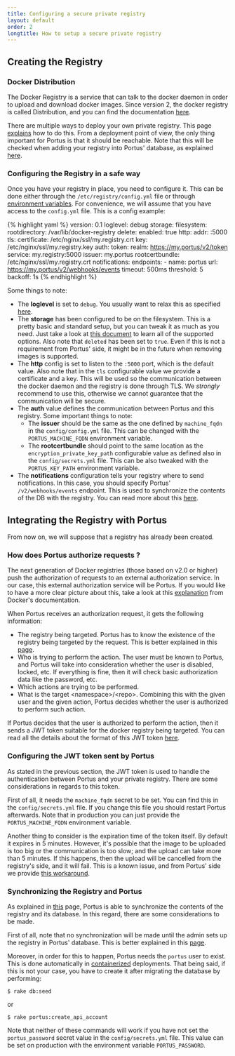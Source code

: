 ```yaml
---
title: Configuring a secure private registry
layout: default
order: 2
longtitle: How to setup a secure private registry
---
```


## Creating the Registry

### Docker Distribution

The Docker Registry is a service that can talk to the docker daemon in order to
upload and download docker images. Since version 2, the docker registry is
called Distribution, and you can find the documentation
[here](https://docs.docker.com/registry).

There are multiple ways to deploy your own private registry. This page
[explains](https://docs.docker.com/registry/deploying/) how to do this. From a
deployment point of view, the only thing important for Portus is that it should
be reachable. Note that this will be checked when adding your registry into
Portus' database, as explained [here](/docs/Configuring-the-registry.html).

### Configuring the Registry in a safe way

Once you have your registry in place, you need to configure it. This can be
done either through the `/etc/registry/config.yml` file or through [environment
variables](https://github.com/docker/distribution/blob/master/docs/configuration.md#override-specific-configuration-options).
For convenience, we will assume that you have access to the `config.yml` file.
This is a config example:

{% highlight yaml %}
version: 0.1
loglevel: debug
storage:
  filesystem:
    rootdirectory: /var/lib/docker-registry
  delete:
    enabled: true
http:
  addr: :5000
  tls:
    certificate: /etc/nginx/ssl/my.registry.crt
    key: /etc/nginx/ssl/my.registry.key
auth:
  token:
    realm: https://my.portus/v2/token
    service: my.registry:5000
    issuer: my.portus
    rootcertbundle: /etc/nginx/ssl/my.registry.crt
notifications:
  endpoints:
    - name: portus
      url: https://my.portus/v2/webhooks/events
      timeout: 500ms
      threshold: 5
      backoff: 1s
{% endhighlight %}

Some things to note:

- The **loglevel** is set to `debug`. You usually want to relax this as specified
  [here](https://github.com/docker/distribution/blob/master/docs/configuration.md#log).
- The **storage** has been configured to be on the filesystem. This is a pretty
  basic and standard setup, but you can tweak it as much as you need. Just take a
  look at [this document](https://github.com/docker/distribution/blob/master/docs/configuration.md#storage)
  to learn all of the supported options. Also note that `deleted` has been set
  to `true`. Even if this is not a requirement from Portus' side, it might be
  in the future when removing images is supported.
- The **http** config is set to listen to the `:5000` port, which is the default
  value. Also note that in the `tls` configurable value we provide a
  certificate and a key. This will be used so the communication between the
  docker daemon and the registry is done through TLS. We *strongly* recommend
  to use this, otherwise we cannot guarantee that the communication will be
  secure.
- The **auth** value defines the communication between Portus and this
  registry. Some important things to note:
  - The **issuer** should be the same as the one defined by `machine_fqdn` in
    the `config/config.yml` file. This can be changed with the `PORTUS_MACHINE_FQDN`
    environment variable.
  - The **rootcertbundle** should point to the same location as the
    `encryption_private_key_path` configurable value as defined also in the
    `config/secrets.yml` file. This can be also tweaked with the `PORTUS_KEY_PATH`
    environment variable.
- The **notifications** configuration tells your registry where to send
  notifications. In this case, you should specify Portus' `/v2/webhooks/events`
  endpoint. This is used to synchronize the contents of the DB with the
  registry. You can read more about this
  [here](/features/1_Synchronizing-the-Registry-and-Portus.html).

## Integrating the Registry with Portus

From now on, we will suppose that a registry has already been created.

### How does Portus authorize requests ?

The next generation of Docker registries (those based on v2.0 or higher) push
the authorization of requests to an external authorization service. In our
case, this external authorization service will be Portus. If you would like to
have a more clear picture about this, take a look at this
[explanation](https://github.com/docker/distribution/blob/master/docs/spec/auth/token.md#docker-registry-v2-authentication-via-central-service)
from Docker's documentation.

When Portus receives an authorization request, it gets the following
information:

- The registry being targeted. Portus has to know the existence of the registry
  being targeted by the request. This is better explained in this
  [page](/docs/Configuring-the-registry.html).
- Who is trying to perform the action. The user must be known to Portus, and
  Portus will take into consideration whether the user is disabled, locked,
  etc. If everything is fine, then it will check basic authorization data like
  the password, etc.
- Which actions are trying to be performed.
- What is the target \<namespace\>/\<repo\>. Combining this with the given user
  and the given action, Portus decides whether the user is authorized to
  perform such action.

If Portus decides that the user is authorized to perform the action, then it
sends a JWT token suitable for the docker registry being targeted. You can read
all the details about the format of this JWT token
[here](https://github.com/docker/distribution/blob/master/docs/spec/auth/jwt.md).

### Configuring the JWT token sent by Portus

As stated in the previous section, the JWT token is used to handle the
authentication between Portus and your private registry. There are some
considerations in regards to this token.

First of all, it needs the `machine_fqdn` secret to be set. You can find this
in the `config/secrets.yml` file. If you change this file you should restart
Portus afterwards. Note that in production you can just provide the
`PORTUS_MACHINE_FQDN` environment variable.

Another thing to consider is the expiration time of the token itself. By default
it expires in 5 minutes. However, it's possible that the image to be uploaded is
too big or the communication is too slow; and the upload can take more than 5
minutes. If this happens, then the upload will be cancelled from the registry's
side, and it will fail. This is a known issue, and from Portus' side we provide
[this workaround](/docs/Configuring-Portus.html#advanced-registry-options).

### Synchronizing the Registry and Portus

As explained in [this](/features/1_Synchronizing-the-Registry-and-Portus.html)
page, Portus is able to synchronize the contents of the registry and its
database. In this regard, there are some considerations to be made.

First of all, note that no synchronization will be made until the admin sets up
the registry in Portus' database. This is better explained in this
[page](/docs/Configuring-the-registry.html).

Moreover, in order for this to happen, Portus needs the `portus` user to
exist. This is done automatically in
[containerized](/docs/deploy.html#containerized) deployments. That being said,
if this is not your case, you have to create it after migrating the database by
performing:

    $ rake db:seed

or

    $ rake portus:create_api_account

Note that neither of these commands will work if you have not set the
`portus_password` secret value in the `config/secrets.yml` file. This value can
be set on production with the environment variable `PORTUS_PASSWORD`.
